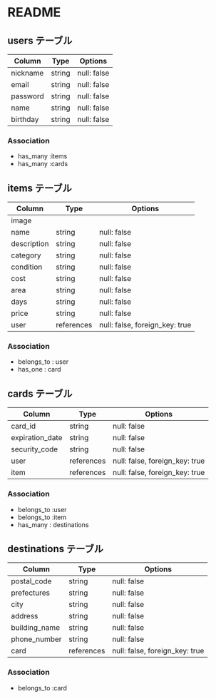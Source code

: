 # README

## users テーブル

| Column       | Type   | Options     |
| ------------ | ------ | ----------- |
| nickname     | string | null: false |
| email        | string | null: false |
| password     | string | null: false |
| name         | string | null: false |
| birthday     | string | null: false |

### Association

- has_many :items
- has_many :cards



## items テーブル

| Column             | Type        | Options                        |
| ------------------ | ----------- | ------------------------------ |
| image              |             |                                |
| name               | string      | null: false                    |
| description        | string      | null: false                    |
| category           | string      | null: false                    |
| condition          | string      | null: false                    |
| cost               | string      | null: false                    |
| area               | string      | null: false                    |
| days               | string      | null: false                    |
| price              | string      | null: false                    |
| user               | references  | null: false, foreign_key: true |

### Association

- belongs_to : user
- has_one : card



## cards テーブル

| Column             | Type        | Options                        |
| ------------------ | ----------- | ------------------------------ |
| card_id            | string      | null: false                    |
| expiration_date    | string      | null: false                    |
| security_code      | string      | null: false                    |
| user               | references  | null: false, foreign_key: true |
| item               | references  | null: false, foreign_key: true |

### Association

- belongs_to :user
- belongs_to :item
- has_many : destinations



## destinations テーブル

| Column             | Type        | Options                        |
| ------------------ | ----------- | ------------------------------ |
| postal_code        | string      | null: false                    |
| prefectures        | string      | null: false                    |
| city               | string      | null: false                    |
| address            | string      | null: false                    |
| building_name      | string      | null: false                    |
| phone_number       | string      | null: false                    |
| card               | references  | null: false, foreign_key: true |

### Association

- belongs_to :card